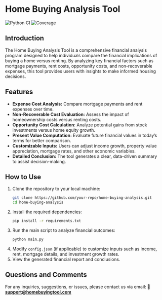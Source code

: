 # Home Buying Analysis Tool
![Python CI](https://github.com/dalemarana/HomeBuyingApp/actions/workflows/python-ci.yml/badge.svg)
![Coverage](https://codecov.io/gh/dalemarana/HomeBuyingApp/branch/main/graph/badge.svg)

## Introduction
The Home Buying Analysis Tool is a comprehensive financial analysis program designed to help individuals compare the financial implications of buying a home versus renting. By analyzing key financial factors such as mortgage payments, rent costs, opportunity costs, and non-recoverable expenses, this tool provides users with insights to make informed housing decisions.

## Features
- **Expense Cost Analysis:** Compare mortgage payments and rent expenses over time.
- **Non-Recoverable Cost Evaluation:** Assess the impact of homeownership costs versus renting costs.
- **Opportunity Cost Calculation:** Analyze potential gains from stock investments versus home equity growth.
- **Present Value Computation:** Evaluate future financial values in today’s terms for better comparison.
- **Customizable Inputs:** Users can adjust income growth, property value appreciation, mortgage rates, and other economic variables.
- **Detailed Conclusion:** The tool generates a clear, data-driven summary to assist decision-making.

## How to Use
1. Clone the repository to your local machine:
   ```sh
   git clone https://github.com/your-repo/home-buying-analysis.git
   cd home-buying-analysis
   ```
2. Install the required dependencies:
   ```sh
   pip install -r requirements.txt
   ```
3. Run the main script to analyze financial outcomes:
   ```sh
   python main.py
   ```
4. Modify `config.json` (if applicable) to customize inputs such as income, rent, mortgage details, and investment growth rates.
5. View the generated financial report and conclusions.

## Questions and Comments
For any inquiries, suggestions, or issues, please contact us via email:
📧 **support@homebuyingtool.com**

